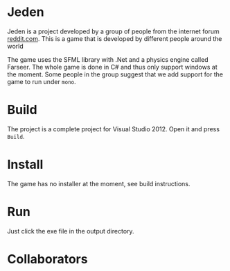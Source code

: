 Jeden
=====
Jeden is a project developed by a group of people from the 
internet forum [reddit.com](http://reddit.com/r/makeavideogame).
This is a game that is developed by different people around the world 

The game uses the SFML library with .Net and a physics
engine called Farseer. The whole game is done in C# and thus only
support windows at the moment. Some people in the group suggest 
that we add support for the game to run under `mono`.

Build
=====
The project is a complete project for Visual Studio 2012.
Open it and press `Build`.

Install
=======
The game has no installer at the moment, see build instructions.

Run
===
Just click the exe file in the output directory.

Collaborators
=============
